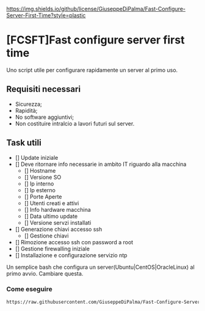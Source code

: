 https://img.shields.io/github/license/GiuseppeDiPalma/Fast-Configure-Server-First-Time?style=plastic

# [FCSFT]Fast configure server first time

Uno script utile per configurare rapidamente un server al primo uso.

## Requisiti necessari

- Sicurezza;
- Rapidità;
- No software aggiuntivi;
- Non costituire intralcio a lavori futuri sul server.

## Task utili

- [] Update iniziale
- [] Deve ritornare info necessarie in ambito IT riguardo alla macchina
  - [] Hostname
  - [] Versione SO
  - [] Ip interno
  - [] Ip esterno
  - [] Porte Aperte
  - [] Utenti creati e attivi
  - [] Info hardware macchina
  - [] Data ultimo update
  - [] Versione servzi installati
- [] Generazione chiavi accesso ssh
  - [] Gestione chiavi
- [] Rimozione accesso ssh con password a root
- [] Gestione firewalling iniziale
- [] Installazione e configurazione servizio ntp

Un semplice bash che configura un server(Ubuntu|CentOS|OracleLinux) al primo avvio. Cambiare questa.

### Come eseguire

```bash
https://raw.githubusercontent.com/GiuseppeDiPalma/Fast-Configure-Server-First-Time/main/configure.sh | bash
```
